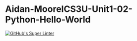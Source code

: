 # Aidan-MooreICS3U-Unit1-02-Python-Hello-World

[![GitHub's Super Linter](https://github.com/Aidan-moore/Aidan-MooreICS3U-Unit1-02-Python-Hello-World/workflows/GitHub's%20Super%20Linter/badge.svg)](https://github.com/Aidan-moore/Aidan-MooreICS3U-Unit1-02-Python-Hello-World/ctions)

